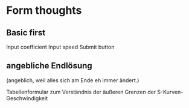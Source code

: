 # Form thoughts

## Basic first

Input coefficient
Input speed
Submit button

## angebliche Endlösung

(angeblich, weil alles sich am Ende eh immer ändert.)

Tabellenformular zum Verständnis der äußeren Grenzen
der S-Kurven-Geschwindigkeit
